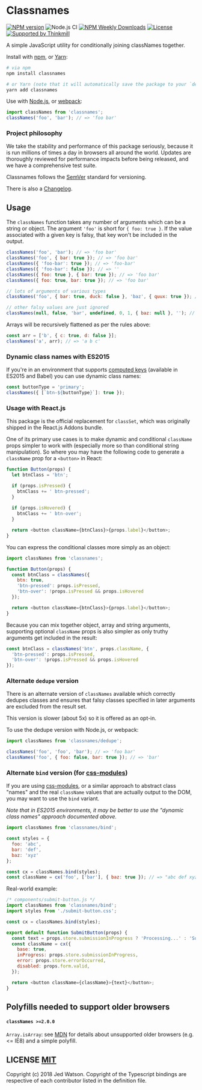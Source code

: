 Classnames
===========

[![NPM version](https://badgen.net/npm/v/classnames)](https://www.npmjs.com/package/classnames)
![Node.js CI](https://github.com/JedWatson/classnames/workflows/Node.js%20CI/badge.svg)
[![NPM Weekly Downloads](https://badgen.net/npm/dw/classnames)](https://www.npmjs.com/package/classnames)
[![License](https://badgen.net/npm/license/classnames)](https://www.npmjs.com/package/classnames)
[![Supported by Thinkmill](https://thinkmill.github.io/badge/heart.svg)](https://thinkmill.com.au/?utm_source=github&utm_medium=badge&utm_campaign=classnames)

A simple JavaScript utility for conditionally joining classNames together.

Install with [npm](https://www.npmjs.com/), or [Yarn](https://yarnpkg.com/):

```bash
# via npm
npm install classnames

# or Yarn (note that it will automatically save the package to your `dependencies` in `package.json`)
yarn add classnames
```

Use with [Node.js](https://nodejs.org/en/), or [webpack](https://webpack.github.io/):

```js
import classNames from 'classnames';
classNames('foo', 'bar'); // => 'foo bar'
```

### Project philosophy

We take the stability and performance of this package seriously, because it is run millions of times a day in browsers all around the world. Updates are thoroughly reviewed for performance impacts before being released, and we have a comprehensive test suite.

Classnames follows the [SemVer](https://semver.org/) standard for versioning.

There is also a [Changelog](https://github.com/JedWatson/classnames/blob/master/HISTORY.md).

## Usage

The `classNames` function takes any number of arguments which can be a string or object.
The argument `'foo'` is short for `{ foo: true }`. If the value associated with a given key is falsy, that key won't be included in the output.

```js
classNames('foo', 'bar'); // => 'foo bar'
classNames('foo', { bar: true }); // => 'foo bar'
classNames({ 'foo-bar': true }); // => 'foo-bar'
classNames({ 'foo-bar': false }); // => ''
classNames({ foo: true }, { bar: true }); // => 'foo bar'
classNames({ foo: true, bar: true }); // => 'foo bar'

// lots of arguments of various types
classNames('foo', { bar: true, duck: false }, 'baz', { quux: true }); // => 'foo bar baz quux'

// other falsy values are just ignored
classNames(null, false, 'bar', undefined, 0, 1, { baz: null }, ''); // => 'bar 1'
```

Arrays will be recursively flattened as per the rules above:

```js
const arr = ['b', { c: true, d: false }];
classNames('a', arr); // => 'a b c'
```

### Dynamic class names with ES2015

If you're in an environment that supports [computed keys](https://www.ecma-international.org/ecma-262/6.0/#sec-object-initializer) (available in ES2015 and Babel) you can use dynamic class names:

```js
const buttonType = 'primary';
classNames({ [`btn-${buttonType}`]: true });
```

### Usage with React.js

This package is the official replacement for `classSet`, which was originally shipped in the React.js Addons bundle.

One of its primary use cases is to make dynamic and conditional `className` props simpler to work with (especially more so than conditional string manipulation). So where you may have the following code to generate a `className` prop for a `<button>` in React:

```js
function Button(props) {
  let btnClass = 'btn';

  if (props.isPressed) {
    btnClass += ' btn-pressed';
  }
  
  if (props.isHovered) {
    btnClass += ' btn-over';
  }

  return <button className={btnClass}>{props.label}</button>;
}
```

You can express the conditional classes more simply as an object:

```js
import classNames from 'classnames';

function Button(props) {
  const btnClass = classNames({
    btn: true,
    'btn-pressed': props.isPressed,
    'btn-over': !props.isPressed && props.isHovered
  });

  return <button className={btnClass}>{props.label}</button>;
}
```

Because you can mix together object, array and string arguments, supporting optional `className` props is also simpler as only truthy arguments get included in the result:

```js
const btnClass = classNames('btn', props.className, {
  'btn-pressed': props.isPressed,
  'btn-over': !props.isPressed && props.isHovered
});
```


### Alternate `dedupe` version

There is an alternate version of `classNames` available which correctly dedupes classes and ensures that falsy classes specified in later arguments are excluded from the result set.

This version is slower (about 5x) so it is offered as an opt-in.

To use the dedupe version with Node.js, or webpack:

```js
import classNames from 'classnames/dedupe';

classNames('foo', 'foo', 'bar'); // => 'foo bar'
classNames('foo', { foo: false, bar: true }); // => 'bar'
```

### Alternate `bind` version (for [css-modules](https://github.com/css-modules/css-modules))

If you are using [css-modules](https://github.com/css-modules/css-modules), or a similar approach to abstract class "names" and the real `className` values that are actually output to the DOM, you may want to use the `bind` variant.

_Note that in ES2015 environments, it may be better to use the "dynamic class names" approach documented above._

```js
import classNames from 'classnames/bind';

const styles = {
  foo: 'abc',
  bar: 'def',
  baz: 'xyz'
};

const cx = classNames.bind(styles);
const className = cx('foo', ['bar'], { baz: true }); // => "abc def xyz"
```

Real-world example:

```js
/* components/submit-button.js */
import classNames from 'classnames/bind';
import styles from './submit-button.css';

const cx = classNames.bind(styles);

export default function SubmitButton(props) {
  const text = props.store.submissionInProgress ? 'Processing...' : 'Submit';
  const className = cx({
    base: true,
    inProgress: props.store.submissionInProgress,
    error: props.store.errorOccurred,
    disabled: props.form.valid,
  });

  return <button className={className}>{text}</button>;
}
```


## Polyfills needed to support older browsers

#### `classNames >=2.0.0`

`Array.isArray`: see [MDN](https://developer.mozilla.org/en-US/docs/Web/JavaScript/Reference/Global_Objects/Array/isArray) for details about unsupported older browsers (e.g. <= IE8) and a simple polyfill.


## LICENSE [MIT](LICENSE)

Copyright (c) 2018 Jed Watson.
Copyright of the Typescript bindings are respective of each contributor listed in the definition file.
